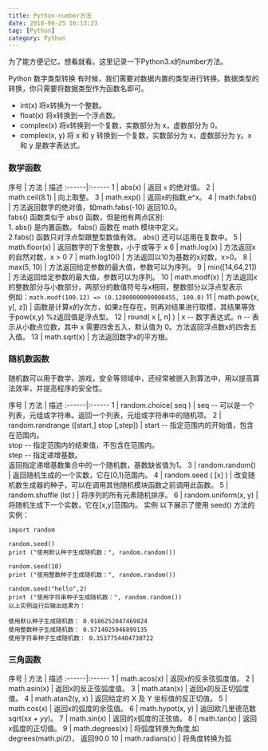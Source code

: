 ```yaml
---
title: Python-number方法
date: 2018-06-25 16:13:23
tag: [Python]
category: Python
---
```

为了能方便记忆，想看就看。这里记录一下Python3.x的number方法。
<!-- more -->
<style>
table th:first-of-type {
    width: 10%;
}
table th:nth-of-type(2) {
    width: 25%;
}
</style>

Python 数字类型转换
有时候，我们需要对数据内置的类型进行转换，数据类型的转换，你只需要将数据类型作为函数名即可。

+ int(x) 将x转换为一个整数。
+ float(x) 将x转换到一个浮点数。
+ complex(x) 将x转换到一个复数，实数部分为 x，虚数部分为 0。
+ complex(x, y) 将 x 和 y 转换到一个复数，实数部分为 x，虚数部分为 y。x 和 y 是数字表达式。

### 数学函数

序号 | 方法 | 描述
:------|:------
1 | abs(x) | 返回 `x` 的绝对值。
2 | math.ceil(8.1) | 向上取整。
3 | math.exp() | 返回x的指数,e^x。
4 | math.fabs() | 方法返回数字的绝对值，如math.fabs(-10) 返回10.0。<br>fabs() 函数类似于 abs() 函数，但是他有两点区别:<br>1. abs() 是内置函数。 fabs() 函数在 math 模块中定义。<br>2.fabs() 函数只对浮点型跟整型数值有效。 abs() 还可以运用在复数中。
5 | math.floor(x) | 返回数字的下舍整数，小于或等于 x
6 | math.log(x) | 方法返回x的自然对数，x > 0
7 | math.log10() | 方法返回以10为基数的x对数，x>0。
8 | max(5, 10) | 方法返回给定参数的最大值，参数可以为序列。
9 | min([14,64,21]) | 方法返回给定参数的最大值，参数可以为序列。
10 | math.modf(x) | 方法返回x的整数部分与小数部分，两部分的数值符号与x相同，整数部分以浮点型表示<br>例如：`math.modf(100.12) => (0.12000000000000455, 100.0)`
11 | math.pow(x, y[, z]) | 函数是计算x的y次方，如果z在存在，则再对结果进行取模，其结果等效于pow(x,y) %z返回值是浮点型。
12 | round( x [, n]  ) | x -- 数字表达式。n -- 表示从小数点位数，其中 x 需要四舍五入，默认值为 0。方法返回浮点数x的四舍五入值。
13 | math.sqrt(x) | 方法返回数字x的平方根。

### 随机数函数
随机数可以用于数学，游戏，安全等领域中，还经常被嵌入到算法中，用以提高算法效率，并提高程序的安全性。

序号 | 方法 | 描述
:------|:------
1 | random.choice( seq  ) | seq -- 可以是一个列表，元组或字符串。返回一个列表，元组或字符串中的随机项。
2 | random.randrange ([start,] stop [,step]) | start -- 指定范围内的开始值，包含在范围内。<br>stop -- 指定范围内的结束值，不包含在范围内。<br>step -- 指定递增基数。<br>返回指定递增基数集合中的一个随机数，基数缺省值为1。
3 | random.random() | 返回随机生成的一个实数，它在[0,1)范围内。
4 | random.seed ( [x] ) | 改变随机数生成器的种子，可以在调用其他随机模块函数之前调用此函数。
5 | random.shuffle (lst ) | 将序列的所有元素随机排序。
6 | random.uniform(x, y) | 将随机生成下一个实数，它在[x,y]范围内。
实例
以下展示了使用 seed() 方法的实例：
```
import random

random.seed()
print ("使用默认种子生成随机数：", random.random())

random.seed(10)
print ("使用整数种子生成随机数：", random.random())

random.seed("hello",2)
print ("使用字符串种子生成随机数：", random.random())
以上实例运行后输出结果为：

使用默认种子生成随机数： 0.9186252047469824
使用整数种子生成随机数： 0.5714025946899135
使用字符串种子生成随机数： 0.3537754404730722
```


### 三角函数

序号 | 方法 | 描述
:------|:------
1 | math.acos(x) | 返回x的反余弦弧度值。
2 | math.asin(x) | 返回x的反正弦弧度值。
3 | math.atan(x) | 返回x的反正切弧度值。
4 | math.atan2(y, x) | 返回给定的 X 及 Y 坐标值的反正切值。
5 | math.cos(x) | 返回x的弧度的余弦值。
6 | math.hypot(x, y) | 返回欧几里德范数 sqrt(x*x + y*y)。
7 | math.sin(x) | 返回的x弧度的正弦值。
8 | math.tan(x) | 返回x弧度的正切值。
9 | math.degrees(x) | 将弧度转换为角度,如degrees(math.pi/2)， 返回90.0
10 | math.radians(x) | 将角度转换为弧